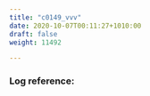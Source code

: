 ```yaml
---
title: "c0149_vvv"
date: 2020-10-07T00:11:27+1010:00
draft: false
weight: 11492

---
```


### Log reference: <no value>

```
